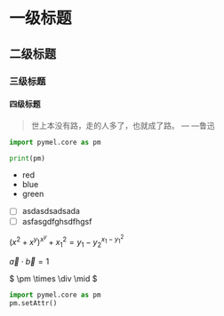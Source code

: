 # 一级标题

## 二级标题

### 三级标题

#### 四级标题

> 世上本没有路，走的人多了，也就成了路。
> — —鲁迅

```python
import pymel.core as pm

print(pm)
```

* red
* blue
* green

-[ ] asdasdsadsada
-[ ] asfasgdfghsdfhgsf

$(x^2 + x^y )^{x^y}+ x_1^2= y_1 - y_2^{x_1-y_1^2}$

$\vec a \cdot \vec b = 1$

$ \pm \times \div \mid $

```Python
import pymel.core as pm
pm.setAttr()
```

